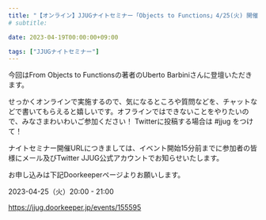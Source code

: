 ```yaml
---
title: "【オンライン】JJUGナイトセミナー「Objects to Functions」4/25(火) 開催"
# subtitle:

date: 2023-04-19T00:00:00+09:00

tags: ["JJUGナイトセミナー"]
---
```

今回はFrom Objects to Functionsの著者のUberto Barbiniさんに登壇いただきます。

せっかくオンラインで実施するので、気になるところや質問などを、チャットなどで書いてもらえると嬉しいです。オフラインではできないことをやりたいので、みなさまわいわいご参加ください！
Twitterに投稿する場合は #jjug をつけて！

ナイトセミナー開催URLにつきましては、イベント開始15分前までに参加者の皆様にメール及びTwitter JJUG公式アカウントでお知らせいたします。

お申し込みは下記Doorkeeperページよりお願いします。

2023-04-25（火）20:00 - 21:00

https://jjug.doorkeeper.jp/events/155595
